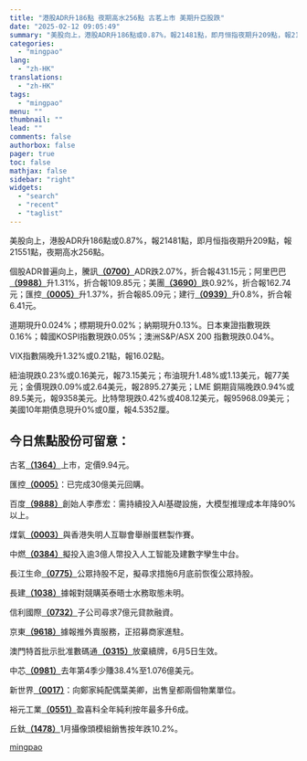 ```yaml
---
title: "港股ADR升186點 夜期高水256點 古茗上市 美期升亞股跌"
date: "2025-02-12 09:05:49"
summary: "美股向上，港股ADR升186點或0.87%，報21481點，即月恒指夜期升209點，報21551點..."
categories:
  - "mingpao"
lang:
  - "zh-HK"
translations:
  - "zh-HK"
tags:
  - "mingpao"
menu: ""
thumbnail: ""
lead: ""
comments: false
authorbox: false
pager: true
toc: false
mathjax: false
sidebar: "right"
widgets:
  - "search"
  - "recent"
  - "taglist"
---
```


美股向上，港股ADR升186點或0.87%，報21481點，即月恒指夜期升209點，報21551點，夜期高水256點。


個股ADR普遍向上，騰訊[**（0700）**](stock1.php?code=0700)ADR跌2.07%，折合報431.15元；阿里巴巴[**（9988）**](stock1.php?code=9988)升1.31%，折合報109.85元；美團[**（3690）**](stock1.php?code=3690)跌0.92%，折合報162.74元；匯控[**（0005）**](stock1.php?code=0005)升1.37%，折合報85.09元；建行[**（0939）**](stock1.php?code=0939)升0.8%，折合報6.41元。

道期現升0.024%；標期現升0.02%；納期現升0.13%。日本東證指數現跌0.16%；韓國KOSPI指數現跌0.05%；澳洲S&P/ASX 200 指數現跌0.04%。

VIX指數隔晚升1.32%或0.21點，報16.02點。

紐油現跌0.23%或0.16美元，報73.15美元；布油現升1.48%或1.13美元，報77美元；金價現跌0.09%或2.64美元，報2895.27美元；LME 銅期貨隔晚跌0.94%或89.5美元，報9358美元。比特幣現跌0.42%或408.12美元，報95968.09美元；美國10年期債息現升0%或0厘，報4.5352厘。

今日焦點股份可留意：
----------

古茗[**（1364）**](stock1.php?code=1364)上市，定價9.94元。

匯控[**（0005）**](stock1.php?code=0005)：已完成30億美元回購。

百度[**（9888）**](stock1.php?code=9888)創始人李彥宏：需持續投入AI基礎設施，大模型推理成本年降90%以上。

煤氣[**（0003）**](stock1.php?code=0003)與香港失明人互聯會舉辦蛋糕製作賽。

中燃[**（0384）**](stock1.php?code=0384)擬投入逾3億人幣投入人工智能及建數字孿生中台。

長江生命[**（0775）**](stock1.php?code=0775)公眾持股不足，擬尋求措施6月底前恢復公眾持股。

長建[**（1038）**](stock1.php?code=1038)據報對競購英泰晤士水務取態未明。

信利國際[**（0732）**](stock1.php?code=0732)子公司尋求7億元貸款融資。

京東[**（9618）**](stock1.php?code=9618)據報推外賣服務，正招募商家進駐。

澳門特首批示批准數碼通[**（0315）**](stock1.php?code=0315)放棄續牌，6月5日生效。

中芯[**（0981）**](stock1.php?code=0981)去年第4季少賺38.4%至1.076億美元。

新世界[**（0017）**](stock1.php?code=0017)：向鄭家純配偶葉美卿，出售皇都兩個物業單位。

裕元工業[**（0551）**](stock1.php?code=0551)盈喜料全年純利按年最多升6成。

丘鈦[**（1478）**](stock1.php?code=1478)1月攝像頭模組銷售按年跌10.2%。

[mingpao](https://finance.mingpao.com/fin/instantf/20250212/1739320995926/%e6%b8%af%e8%82%a1adr%e5%8d%87186%e9%bb%9e-%e5%a4%9c%e6%9c%9f%e9%ab%98%e6%b0%b4256%e9%bb%9e-%e5%8f%a4%e8%8c%97%e4%b8%8a%e5%b8%82-%e7%be%8e%e6%9c%9f%e5%8d%87%e4%ba%9e%e8%82%a1%e8%b7%8c)
